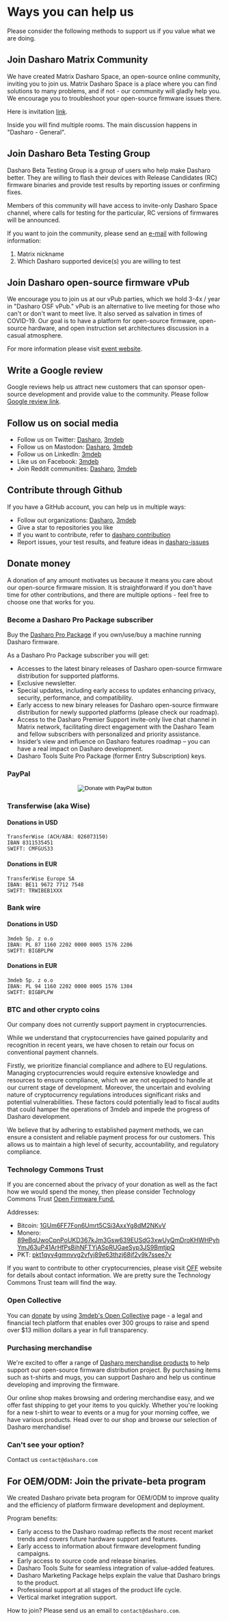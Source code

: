 # Ways you can help us

Please consider the following methods to support us if you value what we are
doing.

## Join Dasharo Matrix Community

We have created Matrix Dasharo Space, an open-source online community, inviting
you to join us. Matrix Dasharo Space is a place where you can find solutions to
many problems, and if not - our community will gladly help you. We encourage you
to troubleshoot your open-source firmware issues there.

Here is invitation [link](https://matrix.to/#/#dasharo:matrix.org).

Inside you will find multiple rooms. The main discussion happens in "Dasharo -
General".

## Join Dasharo Beta Testing Group

Dasharo Beta Testing Group is a group of users who help make Dasharo better. They
are willing to flash their devices with Release Candidates (RC) firmware binaries
and provide test results by reporting issues or confirming fixes.

Members of this community will have access to invite-only Dasharo Space channel,
where calls for testing for the particular, RC versions of firmwares will be
announced.

If you want to join the community, please send an
[e-mail](mailto:contact@dasharo.com?subject=DasharoBeta) with following information:

1. Matrix nickname
2. Which Dasharo supported device(s) you are willing to test

## Join Dasharo open-source firmware vPub

We encourage you to join us at our vPub parties, which we hold 3-4x / year in
"Dasharo OSF vPub." vPub is an alternative to live meeting for those who can't
or don't want to meet live. It also served as salvation in times of COVID-19.
Our goal is to have a platform for open-source firmware, open-source hardware,
and open instruction set architectures discussion in a casual atmosphere.

For more information please visit [event website](https://vpub.dasharo.com).

## Write a Google review

Google reviews help us attract new customers that can sponsor open-source
development and provide value to the community. Please follow [Google review
link](https://g.page/r/CSNPB7CokyhpEAg/review).

## Follow us on social media

* Follow us on Twitter: [Dasharo](https://twitter.com/dasharo_com),
  [3mdeb](https://twitter.com/3mdeb_com)
* Follow us on Mastodon: [Dasharo](https://fosstodon.org/@Dasharo),
  [3mdeb](https://fosstodon.org/@3mdeb)
* Follow us on LinkedIn: [3mdeb](https://www.linkedin.com/company/3mdeb)
* Like us on Facebook: [3mdeb](https://www.facebook.com/3mdeb/)
* Join Reddit communities: [Dasharo](https://www.reddit.com/r/Dasharo/),
  [3mdeb](https://www.reddit.com/r/3mdeb/)

## Contribute through Github

If you have a GitHub account, you can help us in multiple ways:

* Follow out organizations: [Dasharo](https://github.com/Dasharo),
  [3mdeb](https://github.com/3mdeb)
* Give a star to repositories you like
* If you want to contribute, refer to [dasharo contribution](newcomers.md#dasharo-contribution)
* Report issues, your test results, and feature ideas in
  [dasharo-issues](https://github.com/Dasharo/dasharo-issues)

<!--
# Buy through affiliate links
# Support our partners
# Donate hardware
-->

## Donate money

A donation of any amount motivates us because it means you care about our
open-source firmware mission. It is straightforward if you don't have time for
other contributions, and there are multiple options - feel free to choose one
that works for you.

### Become a Dasharo Pro Package subscriber

Buy the [Dasharo Pro Package](https://shop.3mdeb.com/product-category/dasharo-pro-package/)
if you own/use/buy a machine running Dasharo firmware.

As a Dasharo Pro Package subscriber you will get:

* Accesses to the latest binary releases of Dasharo open-source firmware
distribution for supported platforms.
* Exclusive newsletter.
* Special updates, including early access to updates enhancing privacy,
security, performance, and compatibility.
* Early access to new binary releases for Dasharo open-source firmware
distribution for newly supported platforms (please check our roadmap).
* Access to the Dasharo Premier Support invite-only live chat channel in Matrix
network, facilitating direct engagement with the Dasharo Team and fellow
subscribers with personalized and priority assistance.
* Insider’s view and influence on Dasharo features roadmap – you can have
a real impact on Dasharo development.
* Dasharo Tools Suite Pro Package (former Entry Subscription) keys.

### PayPal

<center>
<form action="https://www.paypal.com/cgi-bin/webscr" method="post" target="_top">
  <input type="hidden" name="cmd" value="_s-xclick" />
  <input type="hidden" name="hosted_button_id" value="ZPNPESGYVGVGQ" />
  <input type="image"
  src="https://www.paypalobjects.com/en_US/PL/i/btn/btn_donateCC_LG.gif"
  border="0" name="submit" title="PayPal - The safer, easier way to pay
  online!" alt="Donate with PayPal button" />
</form>
</center>

### Transferwise (aka Wise)

#### Donations in USD

```text
TransferWise (ACH/ABA: 026073150)
IBAN 8311535451
SWIFT: CMFGUS33
```

#### Donations in EUR

```text
TransferWise Europe SA
IBAN: BE11 9672 7712 7548
SWIFT: TRWIBEB1XXX
```

### Bank wire

#### Donations in USD

```text
3mdeb Sp. z o.o
IBAN: PL 87 1160 2202 0000 0005 1576 2206
SWIFT: BIGBPLPW
```

#### Donations in EUR

```text
3mdeb Sp. z o.o
IBAN: PL 94 1160 2202 0000 0005 1576 1304
SWIFT: BIGBPLPW
```

### BTC and other crypto coins

Our company does not currently support payment in cryptocurrencies.

While we understand that cryptocurrencies have gained popularity and recognition
in recent years, we have chosen to retain our focus on conventional payment
channels.

Firstly, we prioritize financial compliance and adhere to EU regulations.
Managing cryptocurrencies would require extensive knowledge and resources to
ensure compliance, which we are not equipped to handle at our current stage of
development. Moreover, the uncertain and evolving nature of cryptocurrency
regulations introduces significant risks and potential vulnerabilities. These
factors could potentially lead to fiscal audits that could hamper the operations
of 3mdeb and impede the progress of Dasharo development.

We believe that by adhering to established payment methods, we can ensure a
consistent and reliable payment process for our customers. This allows us to
maintain a high level of security, accountability, and regulatory compliance.

### Technology Commons Trust

If you are concerned about the privacy of your donation as well as the fact how
we would spend the money, then please consider Technology Commons Trust [Open
Firmware Fund.](https://technologycommons.org/OFF/)

Addresses:

* Bitcoin: [1GUm6FF7Fon6Umrt5CSi3AxxYg8dM2NKvV](bitcoincash:1GUm6FF7Fon6Umrt5CSi3AxxYg8dM2NKvV)
* Monero: [89eBqUwoCpnPoUKD367kJm3Gsw639EUSdG3xwUyQmDroKHWHPyhYmJ63uP41ArHfPsBihNFTYjASpRUGaeSyp3JS9BmtjpQ](monerocash:89eBqUwoCpnPoUKD367kJm3Gsw639EUSdG3xwUyQmDroKHWHPyhYmJ63uP41ArHfPsBihNFTYjASpRUGaeSyp3JS9BmtjpQ)
* PKT: [pkt1qyv4gmnvvg2vfyj89e63thzj68jf2y9k7ssee7v](ptkcash:pkt1qyv4gmnvvg2vfyj89e63thzj68jf2y9k7ssee7v)

If you want to contribute to other cryptocurrencies, please visit
[OFF](https://technologycommons.org/OFF/) website for details about contact
information. We are pretty sure the Technology Commons Trust team will find the
way.

### Open Collective

You can [donate](https://opencollective.com/3mdeb_com/donate/profile) by using
[3mdeb's Open Collective](https://opencollective.com/3mdeb_com) page - a legal
and financial tech platform that enables over 300 groups to raise and spend over
$13 million dollars a year in full transparency.

### Purchasing merchandise

We're excited to offer a range of [Dasharo merchandise
products](https://shop.3mdeb.com/product-category/merchandise/) to help support
our open-source firmware distribution project. By purchasing items such as
t-shirts and mugs, you can support Dasharo and help us continue developing and
improving the firmware.

Our online shop makes browsing and ordering merchandise easy, and we offer fast
shipping to get your items to you quickly. Whether you're looking for a new
t-shirt to wear to events or a mug for your morning coffee, we have various
products. Head over to our shop and browse our selection of Dasharo merchandise!

### Can't see your option?

Contact us `contact@dasharo.com`

## For OEM/ODM: Join the private-beta program

We created Dasharo private beta program for OEM/ODM to improve quality and the
efficiency of platform firmware development and deployment.

Program benefits:

* Early access to the Dasharo roadmap reflects the most recent market trends and
  covers future hardware support and features.
* Early access to information about firmware development funding campaigns.
* Early access to source code and release binaries.
* Dasharo Tools Suite for seamless integration of value-added features.
* Dasharo Marketing Package helps explain the value that Dasharo brings to the
  product.
* Professional support at all stages of the product life cycle.
* Vertical market integration support.

How to join? Please send us an email to `contact@dasharo.com`.
